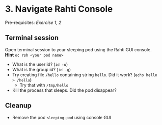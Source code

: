 # 3. Navigate Rahti Console

Pre-requisites: *Exercise 1, 2*

## Terminal session

Open terminal session to your sleeping pod using the Rahti GUI console.
**Hint** `oc rsh <your pod name>`

* What is the user id? (`id -u`)
* What is the group id? (`id -g`)
* Try creating file `/hello` containing string `hello`. Did it work? (`echo hello > /hello`)
   * Try that with `/tmp/hello`
* Kill the process that sleeps. Did the pod disappear?

## Cleanup

* Remove the pod `sleeping-pod` using console GUI

